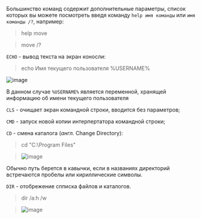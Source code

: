 Большинство команд содержит дополнительные параметры, список которых вы можете посмотреть введя команду `help имя команды` или `имя команды /?`, например:
> help move

> move /?

`ECHO` - вывод текста на экран коносли:
  > echo Имя текущего пользователя %USERNAME%
  
 ![image](https://user-images.githubusercontent.com/89955391/131786591-6dfaede8-c5e1-4ca7-bf4e-934894f35be4.png)

В данном случае `%USERNAME%` является переменной, хранящей информацию об имени текущего пользователя

`CLS` - очищает экран командной строки, вводится без параметров;

`CMD` - запуск новой копии интерпертатора командной строки;

`CD` - смена каталога (*англ.* Change Directory):
> cd "C:\Program Files"

> ![image](https://user-images.githubusercontent.com/89955391/131787739-7c84aa24-b758-42c5-bc2f-ab9bbb3e9d99.png)

Обычно путь берется в кавычки, если в названиях директорий встречаются пробелы или кириллические символы.

`DIR` - отобрежение спписка файлов и каталогов.

> dir /a:h /w

> ![image](https://user-images.githubusercontent.com/89955391/131787931-5e7d56ca-e102-4a3a-97d8-2b6a3e6efa77.png)
